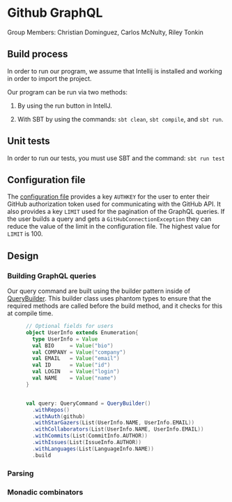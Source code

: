 # Github GraphQL

Group Members:
Christian Dominguez,
Carlos McNulty,
Riley Tonkin

## Build process

In order to run our program, we assume that Intellij is installed and working in order to import the project.

Our program can be run via two methods:

1. By using the run button in IntellJ.   

2. With SBT by using the commands: `sbt clean`, `sbt compile`, and `sbt run`. 

## Unit tests

In order to run our tests, you must use SBT and the command: `sbt run test`

## Configuration file
The [configuration file](src/main/resources/application.conf) provides a key 
`AUTHKEY` for the user to enter their GitHub authorization token used for 
communicating with the GitHub API. It also provides a key `LIMIT` used for 
the pagination of the GraphQL queries. If the user builds a query and gets
a `GitHubConnectionException` they can reduce the value of the limit in the
configuration file. The highest value for `LIMIT` is 100.


## Design

### Building GraphQL queries

Our query command are built using the builder pattern
inside of [QueryBuilder](src/main/scala/QueryCommand.scala). This
builder class uses phantom types to ensure that the required methods
are called before the build method, and it checks for this at compile time.

```scala
      // Optional fields for users
      object UserInfo extends Enumeration{
        type UserInfo = Value
        val BIO     = Value("bio")
        val COMPANY = Value("company")
        val EMAIL   = Value("email")
        val ID      = Value("id")
        val LOGIN   = Value("login")
        val NAME    = Value("name")
      }
```


```scala

      val query: QueryCommand = QueryBuilder()
        .withRepos()
        .withAuth(github)
        .withStarGazers(List(UserInfo.NAME, UserInfo.EMAIL))
        .withCollaborators(List(UserInfo.NAME, UserInfo.EMAIL))
        .withCommits(List(CommitInfo.AUTHOR))
        .withIssues(List(IssueInfo.AUTHOR))
        .withLanguages(List(LanguageInfo.NAME))
        .build

```


### Parsing

### Monadic combinators
